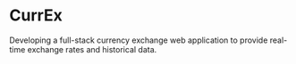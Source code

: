 # CurrEx
Developing a full-stack currency exchange web application to provide real-time exchange rates and historical data. 
